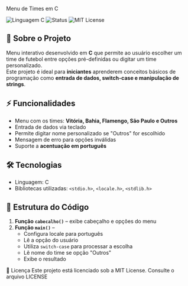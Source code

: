  Menu de Times em C

![Linguagem C](https://img.shields.io/badge/Linguagem-C-blue) ![Status](https://img.shields.io/badge/Status-Concluído-brightgreen) ![MIT License](https://img.shields.io/badge/Licença-MIT-green)



## 🎯 Sobre o Projeto
Menu interativo desenvolvido em **C** que permite ao usuário escolher um time de futebol entre opções pré-definidas ou digitar um time personalizado.  
Este projeto é ideal para **iniciantes** aprenderem conceitos básicos de programação como **entrada de dados, switch-case e manipulação de strings**.



## ⚡ Funcionalidades
- Menu com os times: **Vitória, Bahia, Flamengo, São Paulo e Outros**  
- Entrada de dados via teclado  
- Permite digitar nome personalizado se "Outros" for escolhido  
- Mensagem de erro para opções inválidas  
- Suporte a **acentuação em português**



## 🛠 Tecnologias
- Linguagem: C  
- Bibliotecas utilizadas: `<stdio.h>`, `<locale.h>`, `<stdlib.h>`



## 📝 Estrutura do Código
1. **Função `cabecalho()`** – exibe cabeçalho e opções do menu  
2. **Função `main()`** –  
   - Configura locale para português  
   - Lê a opção do usuário  
   - Utiliza `switch-case` para processar a escolha  
   - Lê nome do time se opção "Outros"  
   - Exibe o resultado

📄 Licença
Este projeto está licenciado sob a MIT License. Consulte o arquivo LICENSE


